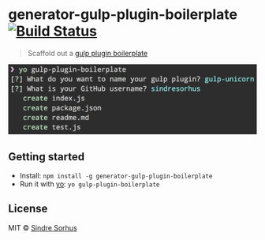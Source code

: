 # generator-gulp-plugin-boilerplate [![Build Status](https://travis-ci.org/sindresorhus/generator-gulp-plugin-boilerplate.png?branch=master)](http://travis-ci.org/sindresorhus/generator-gulp-plugin-boilerplate)

> Scaffold out a [gulp plugin boilerplate](https://github.com/sindresorhus/gulp-plugin-boilerplate)

![](screenshot.png)


## Getting started

- Install: `npm install -g generator-gulp-plugin-boilerplate`
- Run it with [yo](https://github.com/yeoman/yo): `yo gulp-plugin-boilerplate`


## License

MIT © [Sindre Sorhus](http://sindresorhus.com)

